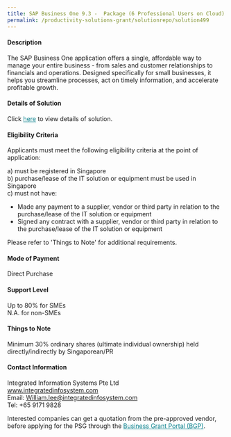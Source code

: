 ```yaml
---
title: SAP Business One 9.3 -  Package (6 Professional Users on Cloud)
permalink: /productivity-solutions-grant/solutionrepo/solution499
---
```


#### Description

The SAP Business One application offers a single, affordable way to manage your entire business - from sales and customer relationships to financials and operations. Designed specifically for small businesses, it helps you streamline processes, act on timely information, and accelerate profitable growth.

#### Details of Solution

Click <a href='https://govassist.gobusiness.gov.sg/images/psg/Desensitised_Integrated_Info_Systems_Annex3_CR_wef_26_Nov_2020_Part_3.pdf' style='color:#037e8a'>here</a> to view details of solution.

#### Eligibility Criteria

Applicants must meet the following eligibility criteria at the point of application:

a) must be registered in Singapore <br>
b) purchase/lease of the IT solution or equipment must be used in Singapore <br>
c) must not have:
- Made any payment to a supplier, vendor or third party in relation to the purchase/lease of the IT solution or equipment
- Signed any contract with a supplier, vendor or third party in relation to the purchase/lease of the IT solution or equipment

Please refer to 'Things to Note' for additional requirements.

#### Mode of Payment
Direct Purchase

#### Support Level
Up to 80% for SMEs <br>
N.A. for non-SMEs

#### Things to Note
Minimum 30% ordinary shares (ultimate individual ownership) held directly/indirectly by Singaporean/PR

#### Contact Information
Integrated Information Systems Pte Ltd<br>www.integratedinfosystem.com<br>Email: William.lee@integratedinfosystem.com<br>Tel: +65 9171 9828

Interested companies can get a quotation from the pre-approved vendor, before applying for the PSG through the <a target='_blank' style='color:#037e8a' href='https://www.businessgrants.gov.sg/'>Business Grant Portal (BGP)</a>.
